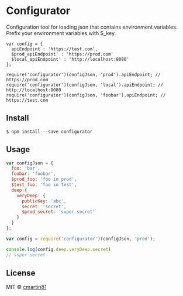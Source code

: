 # Configurator

Configuration tool for loading json that contains environment variables.
Prefix your environment variables with $<environemnt>_key.  
```
var config = {
  apiEndpoint : 'https://test.com',
  $prod_apiEndpoint' : 'https://prod.com'
  $local_apiEndpoint' : 'http://localhost:8080'
};

require('configurator')(configJson, 'prod').apiEndpoint; // https://prod.com
require('configurator')(configJson, 'local').apiEndpoint; // http://localhost:8080
require('configurator')(configJson, 'foobar').apiEndpoint; // https://test.com
```


## Install

```
$ npm install --save configurator
```


## Usage

```js
var configJson = {
  foo: 'bar',
  foobar: 'foobar',
  $prod_foo: 'foo in prod',
  $test_foo: 'foo in test',
  deep:{
    veryDeep: {
      publicKey: 'abc',
      secret: 'secret',
      $prod_secret: 'super secret'
    }
  }
};

var config = require('configurator')(configJson, 'prod');

console.log(config.deep.veryDeep.secret) 
// super secret

```

## License

MIT © [cmartin81](https://github.com/cmartin81)
